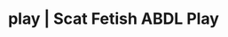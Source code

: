 ---
categories:
- Self-Pleasure
- Shibari
- ASMR Porn
- Mindful Kink
- Femdom
image: /assets/images/1747713801826.webp
layout: post
schema:
  description: Premium adult content featuring Scat Fetish, ABDL Play. High-quality
    images with sensual themes.
  keywords:
  - Inclusive Desire
  - ABDL Play
  - Mindful Kink
  - Scat Fetish
  - Spiritual Kink
  - Real Couples
  - ASMR Erotica
  name: 1747713801826 | Scat Fetish ABDL Play
  type: VisualArtwork
seo:
  description: Featured content with artistic Scat Fetish, ABDL Play. HD images available.
  keywords: Scat Fetish, ABDL Play
  og_image: /assets/images/1747713801826.webp
  schema_type: VisualArtwork
tags:
- '#play'
- Scat Fetish
- ABDL Play
title: play | Scat Fetish ABDL Play
---